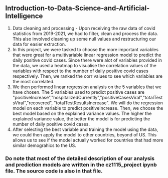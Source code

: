 ## Introduction-to-Data-Science-and-Artificial-Intelligence
1. Data cleaning and processing - Upon receiving the raw data of covid statistics from 2019-2021, we had to filter, clean and process the data. This also involved cleaning up some null values and restructuring our data for easier extraction.
2. In this project, we were tasked to choose the more important variables that were great for a multivariable linear regression model to predict the daily positive covid cases. Since there were alot of variables provided in the data, we used a heatmap to visualise the correlation values of the variables with respect to the number of daily positive covid cases respectively. Then, we ranked the corr values to see which variables are the most correlated.
3. We then performed linear regression analysis on the 5 variables that we have chosen. The 5 variables used to predict positive cases are "positiveIncrease","hospitalizedCurrently","positiveCasesViral","totalTestsViral","recovered", "totalTestResultsIncrease". We will do the regression model on each variable to predict positiveIncrease. Then, we choose the best model based on the explained variance values. The higher the explained variance value, the better the model is for predicting the number of daily positive covid cases.
4. After selecting the best variable and training the model using the data, we could then apply the model to other countries, beyond of US. This allows us to see if the model actually worked for countries that had more similar demograhics to the US.


### Do note that most of the detailed description of our analysis and prediction models are written in the cz1115_project ipynb file. The source code is also in that file.
